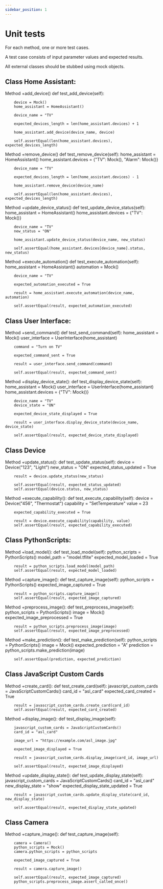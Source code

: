 ```yaml
---
sidebar_position: 1
---
```

# Unit tests
For each method, one or more test cases.

A test case consists of input parameter values and expected results.

All external classes should be stubbed using mock objects.

## Class Home Assistant:

Method +add_device()
def test_add_device(self):

        device = Mock()
        home_assistant = HomeAssistant()
        
        device_name = "TV"
        
        expected_devices_length = len(home_assistant.devices) + 1
        
        home_assistant.add_device(device_name, device)
        
        self.assertEqual(len(home_assistant.devices), expected_devices_length)

Method +remove_device()
    def test_remove_device(self):
        home_assistant = HomeAssistant()
        home_assistant.devices = {"TV": Mock(), "Alarm": Mock()}
    
        device_name = "TV"
    
        expected_devices_length = len(home_assistant.devices) - 1
        
        home_assistant.remove_device(device_name)
    
        self.assertEqual(len(home_assistant.devices), expected_devices_length)

Method +update_device_status()
    def test_update_device_status(self):
        home_assistant = HomeAssistant()
        home_assistant.devices = {"TV": Mock()}
        
        device_name = "TV"
        new_status = "ON"
        
        home_assistant.update_device_status(device_name, new_status)

        self.assertEqual(home_assistant.devices[device_name].status, new_status)

Method +execute_automation()
    def test_execute_automation(self):
        home_assistant = HomeAssistant()
        automation = Mock()
        
        device_name = "TV"

        expected_automation_executed = True
        
        result = home_assistant.execute_automation(device_name, automation)
        
        self.assertEqual(result, expected_automation_executed)


## Class User Interface:

Method +send_command()
    def test_send_command(self):
        home_assistant = Mock()
        user_interface = UserInterface(home_assistant)
        
        command = "Turn on TV"
        
        expected_command_sent = True
        
        result = user_interface.send_command(command)
        
        self.assertEqual(result, expected_command_sent)


Method +display_device_state():
    def test_display_device_state(self):
        home_assistant = Mock()
        user_interface = UserInterface(home_assistant)
        home_assistant.devices = {"TV": Mock()}

        device_name = "TV"
        device_state = "ON"
        
        expected_device_state_displayed = True
        
        result = user_interface.display_device_state(device_name, device_state)
        
        self.assertEqual(result, expected_device_state_displayed)    


## Class Device 

Method +update_status():
    def test_update_status(self):
        device = Device("123", "Light")
        new_status = "ON"
        expected_status_updated = True
        
        result = device.update_status(new_status)
        
        self.assertEqual(result, expected_status_updated)
        self.assertEqual(device.status, new_status)

Method +execute_capability():
    def test_execute_capability(self):
        device = Device("456", "Thermostat")
        capability = "SetTemperature"
        value = 23

        expected_capability_executed = True
        
        result = device.execute_capability(capability, value)
        self.assertEqual(result, expected_capability_executed)


## Class PythonScripts:

Method +load_model():
    def test_load_model(self):
        python_scripts = PythonScripts()
        model_path = "model.tflite"
        expected_model_loaded = True
        
        result = python_scripts.load_model(model_path)
        self.assertEqual(result, expected_model_loaded)

Method +capture_image():
    def test_capture_image(self):
        python_scripts = PythonScripts()
        expected_image_captured = True
    
        result = python_scripts.capture_image()
        self.assertEqual(result, expected_image_captured)

Method +preprocess_image():
    def test_preprocess_image(self):
        python_scripts = PythonScripts()
        image = Mock()
        expected_image_preprocessed = True

        result = python_scripts.preprocess_image(image)
        self.assertEqual(result, expected_image_preprocessed)

Method +make_prediction():
    def test_make_prediction(self):
        python_scripts = PythonScripts()
        image = Mock()
        expected_prediction = "A"
        prediction = python_scripts.make_prediction(image)
        
        self.assertEqual(prediction, expected_prediction)

## Class JavaScript Custom Cards
Method +create_card(): 
    def test_create_card(self):
        javascript_custom_cards = JavaScriptCustomCards()
        card_id = "asl_card"
        expected_card_created = True

        result = javascript_custom_cards.create_card(card_id)
        self.assertEqual(result, expected_card_created)

Method +display_image():
    def test_display_image(self):

        javascript_custom_cards = JavaScriptCustomCards()
        card_id = "asl_card"

        image_url = "https://example.com/asl_image.jpg"

        expected_image_displayed = True
    
        result = javascript_custom_cards.display_image(card_id, image_url)
    
        self.assertEqual(result, expected_image_displayed)

Method +update_display_state():
    def test_update_display_state(self):
        javascript_custom_cards = JavaScriptCustomCards()
        card_id = "asl_card"
        new_display_state = "show"
        expected_display_state_updated = True
        
        result = javascript_custom_cards.update_display_state(card_id, new_display_state)
        
        self.assertEqual(result, expected_display_state_updated)


## Class Camera

Method +capture_image():
    def test_capture_image(self):

        camera = Camera()
        python_scripts = Mock()
        camera.python_scripts = python_scripts
        
        expected_image_captured = True

        result = camera.capture_image()

        self.assertEqual(result, expected_image_captured)
        python_scripts.preprocess_image.assert_called_once()